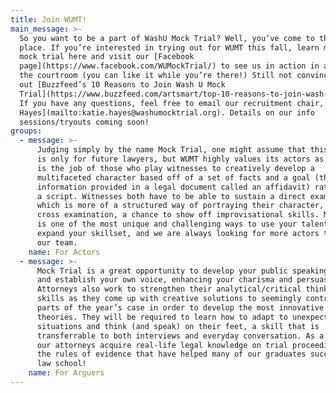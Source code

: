 ```yaml
---
title: Join WUMT!
main_message: >-
  So you want to be a part of WashU Mock Trial? Well, you’ve come to the right
  place. If you’re interested in trying out for WUMT this fall, learn more about
  mock trial here and visit our [Facebook
  page](https://www.facebook.com/WUMockTrial/) to see us in action in and out of
  the courtroom (you can like it while you’re there!) Still not convinced? Check
  out [Buzzfeed’s 10 Reasons to Join Wash U Mock
  Trial](https://www.buzzfeed.com/artsmart/top-10-reasons-to-join-wash-u-mock-trial-edpk?utm_term=.oaVo0pVN9#.hr61Oy2Rp).
  If you have any questions, feel free to email our recruitment chair, [Katie
  Hayes](mailto:katie.hayes@washumocktrial.org). Details on our info
  sessions/tryouts coming soon!
groups:
  - message: >-
      Judging simply by the name Mock Trial, one might assume that this activity
      is only for future lawyers, but WUMT highly values its actors as well. It
      is the job of those who play witnesses to creatively develop a
      multifaceted character based off of a set of facts and a goal (the
      information provided in a legal document called an affidavit) rather than
      a script. Witnesses both have to be able to sustain a direct examination,
      which is more of a structured way of portraying their character, and a
      cross examination, a chance to show off improvisational skills. Mock Trial
      is one of the most unique and challenging ways to use your talents and
      expand your skillset, and we are always looking for more actors to join
      our team.
    name: For Actors
  - message: >-
      Mock Trial is a great opportunity to develop your public speaking skills
      and establish your own voice, enhancing your charisma and persuasiveness.
      Attorneys also work to strengthen their analytical/critical thinking
      skills as they come up with creative solutions to seemingly contradictory
      parts of the year’s case in order to develop the most innovative case
      theories. They will be required to learn how to adapt to unexpected
      situations and think (and speak) on their feet, a skill that is
      transferrable to both interviews and everyday conversation. As a bonus,
      our attorneys acquire real-life legal knowledge on trial proceedings and
      the rules of evidence that have helped many of our graduates succeed in
      law school!
    name: For Arguers
---
```


